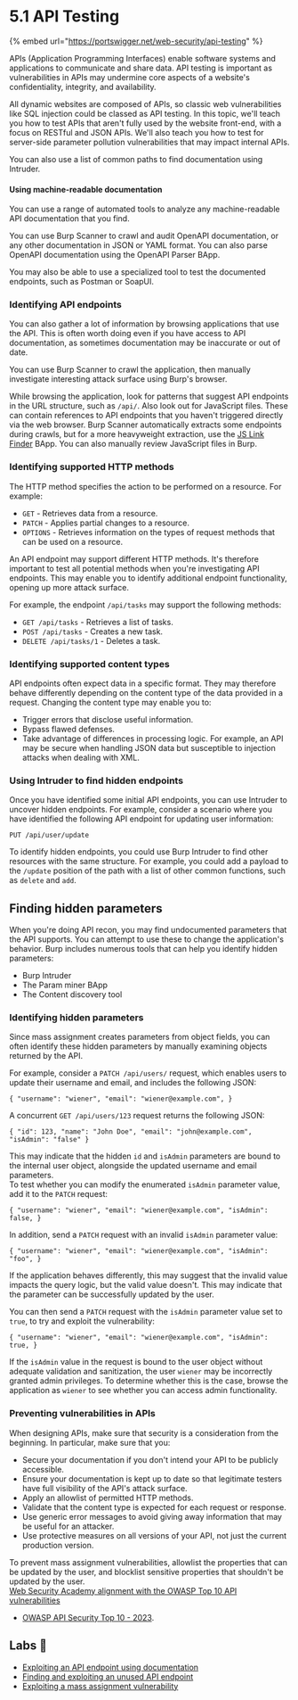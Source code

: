 # 5.1 API Testing

{% embed url="https://portswigger.net/web-security/api-testing" %}

APIs (Application Programming Interfaces) enable software systems and applications to communicate and share data. API testing is important as vulnerabilities in APIs may undermine core aspects of a website's confidentiality, integrity, and availability.

All dynamic websites are composed of APIs, so classic web vulnerabilities like SQL injection could be classed as API testing. In this topic, we'll teach you how to test APIs that aren't fully used by the website front-end, with a focus on RESTful and JSON APIs. We'll also teach you how to test for server-side parameter pollution vulnerabilities that may impact internal APIs.

You can also use a list of common paths to find documentation using Intruder.

#### Using machine-readable documentation <a href="#identifying-api-endpoints" id="identifying-api-endpoints"></a>

You can use a range of automated tools to analyze any machine-readable API documentation that you find.

You can use Burp Scanner to crawl and audit OpenAPI documentation, or any other documentation in JSON or YAML format. You can also parse OpenAPI documentation using the OpenAPI Parser BApp.

You may also be able to use a specialized tool to test the documented endpoints, such as Postman or SoapUI.

### Identifying API endpoints

You can also gather a lot of information by browsing applications that use the API. This is often worth doing even if you have access to API documentation, as sometimes documentation may be inaccurate or out of date.

You can use Burp Scanner to crawl the application, then manually investigate interesting attack surface using Burp's browser.

While browsing the application, look for patterns that suggest API endpoints in the URL structure, such as `/api/`. Also look out for JavaScript files. These can contain references to API endpoints that you haven't triggered directly via the web browser. Burp Scanner automatically extracts some endpoints during crawls, but for a more heavyweight extraction, use the [JS Link Finder](https://portswigger.net/bappstore/0e61c786db0c4ac787a08c4516d52ccf) BApp. You can also manually review JavaScript files in Burp.

### Identifying supported HTTP methods

The HTTP method specifies the action to be performed on a resource. For example:

* `GET` - Retrieves data from a resource.
* `PATCH` - Applies partial changes to a resource.
* `OPTIONS` - Retrieves information on the types of request methods that can be used on a resource.

An API endpoint may support different HTTP methods. It's therefore important to test all potential methods when you're investigating API endpoints. This may enable you to identify additional endpoint functionality, opening up more attack surface.

For example, the endpoint `/api/tasks` may support the following methods:

* `GET /api/tasks` - Retrieves a list of tasks.
* `POST /api/tasks` - Creates a new task.
* `DELETE /api/tasks/1` - Deletes a task.

### Identifying supported content types

API endpoints often expect data in a specific format. They may therefore behave differently depending on the content type of the data provided in a request. Changing the content type may enable you to:

* Trigger errors that disclose useful information.
* Bypass flawed defenses.
* Take advantage of differences in processing logic. For example, an API may be secure when handling JSON data but susceptible to injection attacks when dealing with XML.

### Using Intruder to find hidden endpoints

Once you have identified some initial API endpoints, you can use Intruder to uncover hidden endpoints. For example, consider a scenario where you have identified the following API endpoint for updating user information:

`PUT /api/user/update`

To identify hidden endpoints, you could use Burp Intruder to find other resources with the same structure. For example, you could add a payload to the `/update` position of the path with a list of other common functions, such as `delete` and `add`.

## Finding hidden parameters <a href="#finding-hidden-parameters" id="finding-hidden-parameters"></a>

When you're doing API recon, you may find undocumented parameters that the API supports. You can attempt to use these to change the application's behavior. Burp includes numerous tools that can help you identify hidden parameters:

* Burp Intruder
* The Param miner BApp
* The Content discovery tool

### Identifying hidden parameters

Since mass assignment creates parameters from object fields, you can often identify these hidden parameters by manually examining objects returned by the API.

For example, consider a `PATCH /api/users/` request, which enables users to update their username and email, and includes the following JSON:

`{ "username": "wiener", "email": "wiener@example.com", }`

A concurrent `GET /api/users/123` request returns the following JSON:

`{ "id": 123, "name": "John Doe", "email": "john@example.com", "isAdmin": "false" }`

This may indicate that the hidden `id` and `isAdmin` parameters are bound to the internal user object, alongside the updated username and email parameters.\
To test whether you can modify the enumerated `isAdmin` parameter value, add it to the `PATCH` request:

`{ "username": "wiener", "email": "wiener@example.com", "isAdmin": false, }`

In addition, send a `PATCH` request with an invalid `isAdmin` parameter value:

`{ "username": "wiener", "email": "wiener@example.com", "isAdmin": "foo", }`

If the application behaves differently, this may suggest that the invalid value impacts the query logic, but the valid value doesn't. This may indicate that the parameter can be successfully updated by the user.

You can then send a `PATCH` request with the `isAdmin` parameter value set to `true`, to try and exploit the vulnerability:

`{ "username": "wiener", "email": "wiener@example.com", "isAdmin": true, }`

If the `isAdmin` value in the request is bound to the user object without adequate validation and sanitization, the user `wiener` may be incorrectly granted admin privileges. To determine whether this is the case, browse the application as `wiener` to see whether you can access admin functionality.

### Preventing vulnerabilities in APIs <a href="#preventing-vulnerabilities-in-apis" id="preventing-vulnerabilities-in-apis"></a>

When designing APIs, make sure that security is a consideration from the beginning. In particular, make sure that you:

* Secure your documentation if you don't intend your API to be publicly accessible.
* Ensure your documentation is kept up to date so that legitimate testers have full visibility of the API's attack surface.
* Apply an allowlist of permitted HTTP methods.
* Validate that the content type is expected for each request or response.
* Use generic error messages to avoid giving away information that may be useful for an attacker.
* Use protective measures on all versions of your API, not just the current production version.

To prevent mass assignment vulnerabilities, allowlist the properties that can be updated by the user, and blocklist sensitive properties that shouldn't be updated by the user.\
[Web Security Academy alignment with the OWASP Top 10 API vulnerabilities](https://portswigger.net/web-security/api-testing/top-10-api-vulnerabilities)

* [OWASP API Security Top 10 - 2023](https://owasp.org/API-Security/editions/2023/en/0x00-header/).

## Labs 🔬

* [Exploiting an API endpoint using documentation](https://app.gitbook.com/s/rRWtuMw6xkkeDjZfkcWC/portswigger-web-security-academy/api-testing/api-testing/exploiting-an-api-endpoint-using-documentation)
* [Finding and exploiting an unused API endpoint](https://app.gitbook.com/s/rRWtuMw6xkkeDjZfkcWC/portswigger-web-security-academy/api-testing/api-testing/finding-and-exploiting-an-unused-api-endpoint)
* [Exploiting a mass assignment vulnerability](https://app.gitbook.com/s/rRWtuMw6xkkeDjZfkcWC/portswigger-web-security-academy/api-testing/api-testing/exploiting-a-mass-assignment-vulnerability)
